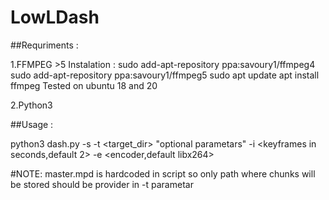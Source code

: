 # LowLDash

##Requriments : 

1.FFMPEG >5 
Instalation : 
sudo add-apt-repository ppa:savoury1/ffmpeg4
sudo add-apt-repository ppa:savoury1/ffmpeg5
sudo apt update
apt install ffmpeg
Tested on ubuntu 18 and 20

2.Python3

##Usage :

python3 dash.py -s <source> -t <target_dir> "optional parametars" -i <keyframes in seconds,default 2> -e <encoder,default libx264>

#NOTE: master.mpd is hardcoded in script so only path where chunks will be stored should be provider in -t parametar   